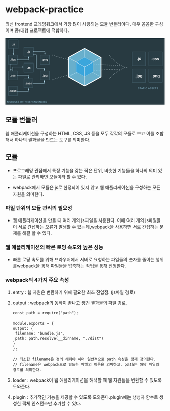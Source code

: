 # webpack-practice

최신 frontend 프레임워크에서 가장 많이 사용되는 모듈 번들러이다. 매우 꼼꼼한 구성이며 중/대형 프로젝트에 적합하다.

![webpack](./documents/webpack.png)

## 모듈 번들러

웹 애플리케이션을 구성하는 HTML, CSS, JS 등을 모두 각각의 모듈로 보고 이를 조합해서 하나의 결과물을 만드는 도구를 의미한다.

## 모듈

- 프로그래밍 관점에서 특정 기능을 갖는 작은 단위, 비슷한 기능들을 하나의 의미 있는 파일로 관리하면 모듈이라 할 수 있다.

- webpack에서 모듈은 js로 한정되어 있지 않고 웹 애플리케이션을 구성하는 모든 자원을 의미한다.

### 파일 단위의 모듈 관리의 필요성

- 웹 애플리케이션을 만들 때 여러 개의 js파일을 사용한다. 이때 여러 개의 js파일들이 서로 간섭하는 오류가 발생할 수 있는데,webpack을 사용하면 서로 간섭하는 문제를 해결 할 수 있다.

### 웹 애플리케이션의 빠른 로딩 속도와 높은 성능

- 빠른 로딩 속도를 위해 브라우저에서 서버로 요청하는 파일들의 숫자를 줄이는 행위를webpack을 통해 파일들을 압축하는 작업을 통해 진행한다.

### webpack의 4가지 주요 속성

1. entry : 웹 자원은 변환하기 위해 필요한 최초 진입점. (js파일 경로)
2. output : webpack의 동작이 끝나고 생긴 결과물의 파일 경로.

   ```
   const path = require("path");

   module.exports = {
   output: {
   	filename: "bundle.js",
   	path: path.resolve(__dirname, "./dist")
   }
   };

   // 최소한 filename은 정의 해줘야 하며 일반적으로 path 속성을 함께 정의한다.
   // filename은 webpack으로 빌드한 파일의 이름을 의미하고, path는 해당 파일의 경로를 의미한다.
   ```

3. loader : webpack이 웹 애플리케이션을 해석할 때 웹 자원들을 변환할 수 있도록 도와준다.
4. plugin : 추가적인 기능을 제공할 수 있도록 도와준다.plugin에는 생성자 함수로 생성한 객체 인스턴스만 추가할 수 있다.
